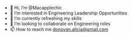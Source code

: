 - 👋 Hi, I’m @Macapplechic
- 👀 I’m interested in Engineering Leadership Opportunities
- 🌱 I’m currently refreshing my skills
- 💞️ I’m looking to collaborate on Engineering roles
- 📫 How to reach me donovan.alicia@gmail.com

<!---
Macapplechic/Macapplechic is a ✨ special ✨ repository because its `README.md` (this file) appears on your GitHub profile.
You can click the Preview link to take a look at your changes.
--->
